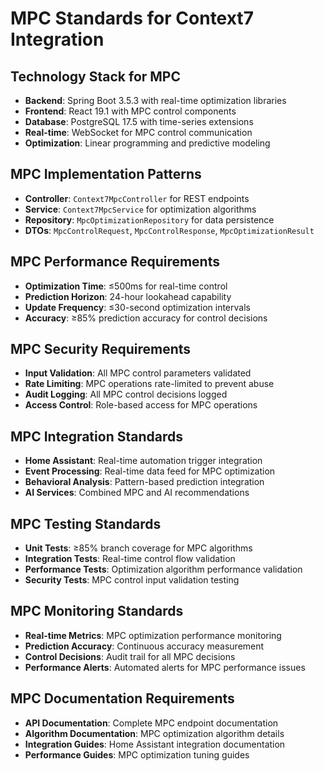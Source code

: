 # MPC Standards for Context7 Integration

## Technology Stack for MPC
- **Backend**: Spring Boot 3.5.3 with real-time optimization libraries
- **Frontend**: React 19.1 with MPC control components
- **Database**: PostgreSQL 17.5 with time-series extensions
- **Real-time**: WebSocket for MPC control communication
- **Optimization**: Linear programming and predictive modeling

## MPC Implementation Patterns
- **Controller**: `Context7MpcController` for REST endpoints
- **Service**: `Context7MpcService` for optimization algorithms
- **Repository**: `MpcOptimizationRepository` for data persistence
- **DTOs**: `MpcControlRequest`, `MpcControlResponse`, `MpcOptimizationResult`

## MPC Performance Requirements
- **Optimization Time**: ≤500ms for real-time control
- **Prediction Horizon**: 24-hour lookahead capability
- **Update Frequency**: ≤30-second optimization intervals
- **Accuracy**: ≥85% prediction accuracy for control decisions

## MPC Security Requirements
- **Input Validation**: All MPC control parameters validated
- **Rate Limiting**: MPC operations rate-limited to prevent abuse
- **Audit Logging**: All MPC control decisions logged
- **Access Control**: Role-based access for MPC operations

## MPC Integration Standards
- **Home Assistant**: Real-time automation trigger integration
- **Event Processing**: Real-time data feed for MPC optimization
- **Behavioral Analysis**: Pattern-based prediction integration
- **AI Services**: Combined MPC and AI recommendations

## MPC Testing Standards
- **Unit Tests**: ≥85% branch coverage for MPC algorithms
- **Integration Tests**: Real-time control flow validation
- **Performance Tests**: Optimization algorithm performance validation
- **Security Tests**: MPC control input validation testing

## MPC Monitoring Standards
- **Real-time Metrics**: MPC optimization performance monitoring
- **Prediction Accuracy**: Continuous accuracy measurement
- **Control Decisions**: Audit trail for all MPC decisions
- **Performance Alerts**: Automated alerts for MPC performance issues

## MPC Documentation Requirements
- **API Documentation**: Complete MPC endpoint documentation
- **Algorithm Documentation**: MPC optimization algorithm details
- **Integration Guides**: Home Assistant integration documentation
- **Performance Guides**: MPC optimization tuning guides 